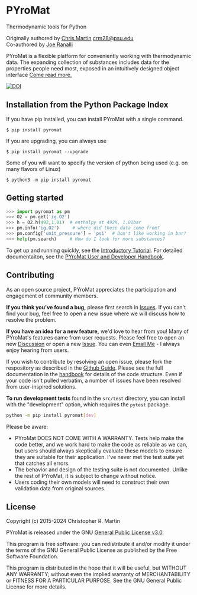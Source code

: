 # PYroMat

Thermodynamic tools for Python

Originally authored by [Chris Martin](https://sites.psu.edu/cmartin) [crm28@psu.edu](mailto:crm28@psu.edu)  
Co-authored by [Joe Ranalli](https://github.com/jranalli)

PYroMat is a flexible platform for conveniently working with thermodynamic data.  The expanding collection of substances includes data for the properties people need most, exposed in an intuitively designed object interface [Come read more.](http://www.pyromat.org)


[![DOI](https://zenodo.org/badge/70937616.svg)](https://zenodo.org/badge/latestdoi/70937616)

## Installation from the Python Package Index
If you have pip installed, you can install PYroMat with a single command.
```
$ pip install pyromat 
```
If you are upgrading, you can always use
```
$ pip install pyromat --upgrade
```
Some of you will want to specify the version of python being used (e.g. on many flavors of Linux)
```
$ python3 -m pip install pyromat
```

## Getting started
```python
>>> import pyromat as pm
>>> O2 = pm.get('ig.O2')
>>> h = O2.h(492,1.01)  # enthalpy at 492K, 1.01bar
>>> pm.info('ig.O2')     # where did these data come from?
>>> pm.config['unit_pressure'] = 'psi'  # Don't like working in bar?
>>> help(pm.search)		# How do I look for more substances?
```

To get up and running quickly, see the [Introductory Tutorial](http://www.pyromat.org/doc_intro.html).  For detailed documentaiton, see the [PYroMat User and Developer Handbook](http://www.pyromat.org/pdf/handbook.pdf).

## Contributing

As an open source project, PYroMat appreciates the participation and engagement of community members.   

**If you think you've found a bug,** please first search in [Issues](https://github.com/chmarti1/PYroMat/issues). If you can't find your bug, feel free to open a new issue where we will discuss how to resolve the problem.

**If you have an idea for a new feature,** we'd love to hear from you!  Many of PYroMat's features came from user requests.  Please feel free to open an new [Discussion](https://github.com/chmarti1/PYroMat/discussions) or open a new [Issue](https://github.com/chmarti1/PYroMat/issues).  You can even [Email Me](mailto:crm28@psu.edu) - I always enjoy hearing from users.

If you wish to contribute by resolving an open issue, please fork the respository as described in the [Github Guide](https://guides.github.com/activities/hello-world/). Please see the full documentation in the [handbook](http://www.pyromat.org/pdf/handbook.pdf) for details of the code structure.  Even if your code isn't pulled verbatim, a number of issues have been resolved from user-inspired solutions.

**To run development tests** found in the `src/test` directory, you can install with the "development" option, which requires the `pytest` package.  
```bash
python -m pip install pyromat[dev]
```
Please be aware:
- PYroMat DOES NOT COME WITH A WARRANTY.  Tests help make the code better, and we work hard to make the code as reliable as we can, but users should always skeptically evaluate these models to ensure they are suitable for their application.  I've never met the test suite yet that catches all errors.
- The behavior and design of the testing suite is not documented.  Unlike the rest of PYroMat, it is subject to change without notice.
- Users coding their own models will need to construct their own validation data from original sources.


## License
Copyright (c) 2015-2024 Christopher R. Martin

PYroMat is released under the GNU [General Public License v3.0](http://www.gnu.org/licenses/gpl-3.0.en.html).

This program is free software: you can redistribute it and/or modify it under the terms of the GNU General Public License as published by the Free Software Foundation.

This program is distributed in the hope that it will be useful, but WITHOUT ANY WARRANTY; without even the implied warranty of MERCHANTABILITY or FITNESS FOR A PARTICULAR PURPOSE.  See the GNU General Public License for more details.

